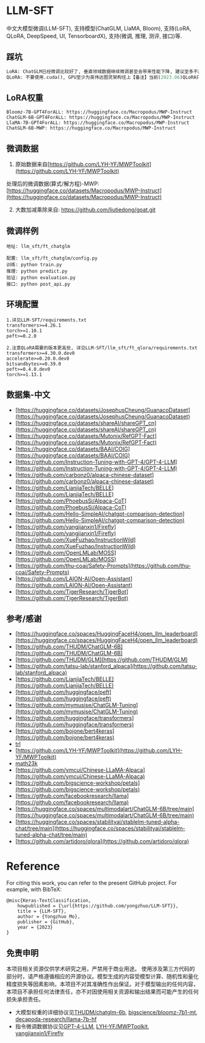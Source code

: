 # LLM-SFT
中文大模型微调(LLM-SFT), 支持模型(ChatGLM, LlaMA, Bloom), 支持(LoRA, QLoRA, DeepSpeed, UI, TensorboardX), 支持(微调, 推理, 测评, 接口)等.

## 踩坑
```python
LoRA: ChatGLM已经微调比较好了, 垂直领域数据继续微调甚至会带来性能下降, 建议至多不超过200w-epoch(R=8的情况);
QLoRA: 不要使用.cuda(), GPU至少为英伟达图灵架构往上【备注】当前(2023.06)QLoRA只是节约显存, 并不能加速训练;
```

## LoRA权重
```shell
Bloomz-7B-GPT4ForALL: https://huggingface.co/Macropodus/MWP-Instruct
ChatGLM-6B-GPT4ForALL: https://huggingface.co/Macropodus/MWP-Instruct
LlaMA-7B-GPT4ForALL: https://huggingface.co/Macropodus/MWP-Instruct
ChatGLM-6B-MWP: https://huggingface.co/Macropodus/MWP-Instruct
```

## 微调数据
1. 原始数据来自[https://github.com/LYH-YF/MWPToolkit](https://github.com/LYH-YF/MWPToolkit)

处理后的微调数据(算式/解方程)-MWP: [https://huggingface.co/datasets/Macropodus/MWP-Instruct](https://huggingface.co/datasets/Macropodus/MWP-Instruct)


2. 大数加减乘除来自: [https://github.com/liutiedong/goat.git ](https://github.com/liutiedong/goat.git )

## 微调样例
```shell
地址: llm_sft/ft_chatglm

配置: llm_sft/ft_chatglm/config.py
训练: python train.py
推理: python predict.py
验证: python evaluation.py
接口: python post_api.py

```

## 环境配置
```shell
1.详见LLM-SFT/requirements.txt
transformers>=4.26.1
torch>=1.10.1
peft>=0.2.0

2.注意QLoRA需要的版本更高些, 详见LLM-SFT/llm_sft/ft_qlora/requirements.txt
transformers>=4.30.0.dev0
accelerate>=0.20.0.dev0
bitsandbytes>=0.39.0
peft>=0.4.0.dev0
torch>=1.13.1
```

## 数据集-中文
 - [https://huggingface.co/datasets/JosephusCheung/GuanacoDataset](https://huggingface.co/datasets/JosephusCheung/GuanacoDataset)
 - [https://huggingface.co/datasets/shareAI/shareGPT_cn](https://huggingface.co/datasets/shareAI/shareGPT_cn)
 - [https://huggingface.co/datasets/Mutonix/RefGPT-Fact](https://huggingface.co/datasets/Mutonix/RefGPT-Fact)
 - [https://huggingface.co/datasets/BAAI/COIG](https://huggingface.co/datasets/BAAI/COIG)
 - [https://github.com/Instruction-Tuning-with-GPT-4/GPT-4-LLM](https://github.com/Instruction-Tuning-with-GPT-4/GPT-4-LLM)
 - [https://github.com/carbonz0/alpaca-chinese-dataset](https://github.com/carbonz0/alpaca-chinese-dataset)
 - [https://github.com/LianjiaTech/BELLE](https://github.com/LianjiaTech/BELLE)
 - [https://github.com/PhoebusSi/Alpaca-CoT](https://github.com/PhoebusSi/Alpaca-CoT)
 - [https://github.com/Hello-SimpleAI/chatgpt-comparison-detection](https://github.com/Hello-SimpleAI/chatgpt-comparison-detection)
 - [https://github.com/yangjianxin1/Firefly](https://github.com/yangjianxin1/Firefly)
 - [https://github.com/XueFuzhao/InstructionWild](https://github.com/XueFuzhao/InstructionWild)
 - [https://github.com/OpenLMLab/MOSS](https://github.com/OpenLMLab/MOSS)
 - [https://github.com/thu-coai/Safety-Prompts](https://github.com/thu-coai/Safety-Prompts)
 - [https://github.com/LAION-AI/Open-Assistant](https://github.com/LAION-AI/Open-Assistant)
 - [https://github.com/TigerResearch/TigerBot](https://github.com/TigerResearch/TigerBot)

## 参考/感谢
 - [https://huggingface.co/spaces/HuggingFaceH4/open_llm_leaderboard](https://huggingface.co/spaces/HuggingFaceH4/open_llm_leaderboard)
 - [https://github.com/THUDM/ChatGLM-6B](https://github.com/THUDM/ChatGLM-6B)
 - [https://github.com/THUDM/GLM](https://github.com/THUDM/GLM)
 - [https://github.com/tatsu-lab/stanford_alpaca](https://github.com/tatsu-lab/stanford_alpaca)
 - [https://github.com/LianjiaTech/BELLE](https://github.com/LianjiaTech/BELLE)
 - [https://github.com/huggingface/peft](https://github.com/huggingface/peft)
 - [https://github.com/mymusise/ChatGLM-Tuning](https://github.com/mymusise/ChatGLM-Tuning)
 - [https://github.com/huggingface/transformers](https://github.com/huggingface/transformers)
 - [https://github.com/bojone/bert4keras](https://github.com/bojone/bert4keras)
 - [trl](https://github.com/lvwerra/trl)
 - [https://github.com/LYH-YF/MWPToolkit](https://github.com/LYH-YF/MWPToolkit)
 - [math23k](https://aclanthology.org/D17-1088)
 - [https://github.com/ymcui/Chinese-LLaMA-Alpaca](https://github.com/ymcui/Chinese-LLaMA-Alpaca)
 - [https://github.com/bigscience-workshop/petals](https://github.com/bigscience-workshop/petals)
 - [https://github.com/facebookresearch/llama](https://github.com/facebookresearch/llama)
 - [https://huggingface.co/spaces/multimodalart/ChatGLM-6B/tree/main](https://huggingface.co/spaces/multimodalart/ChatGLM-6B/tree/main)
 - [https://huggingface.co/spaces/stabilityai/stablelm-tuned-alpha-chat/tree/main](https://huggingface.co/spaces/stabilityai/stablelm-tuned-alpha-chat/tree/main)
 - [https://github.com/artidoro/qlora](https://github.com/artidoro/qlora)

# Reference
For citing this work, you can refer to the present GitHub project. For example, with BibTeX:
```
@misc{Keras-TextClassification,
    howpublished = {\url{https://github.com/yongzhuo/LLM-SFT}},
    title = {LLM-SFT},
    author = {Yongzhuo Mo},
    publisher = {GitHub},
    year = {2023}
}
```

## 免责申明
本项目相关资源仅供学术研究之用，严禁用于商业用途。 使用涉及第三方代码的部分时，请严格遵循相应的开源协议。模型生成的内容受模型计算、随机性和量化精度损失等因素影响，本项目不对其准确性作出保证。对于模型输出的任何内容，本项目不承担任何法律责任，亦不对因使用相关资源和输出结果而可能产生的任何损失承担责任。
 - 大模型权重的详细协议见[THUDM/chatglm-6b](https://github.com/THUDM/ChatGLM-6B),  [bigscience/bloomz-7b1-mt](https://github.com/bigscience-workshop/petals),  [decapoda-research/llama-7b-hf](https://github.com/facebookresearch/llama) 
 - 指令微调数据协议见[GPT-4-LLM](https://github.com/Instruction-Tuning-with-GPT-4/GPT-4-LLM),  [LYH-YF/MWPToolkit](https://github.com/LYH-YF/MWPToolkit),  [yangjianxin1/Firefly](https://github.com/yangjianxin1/Firefly)

